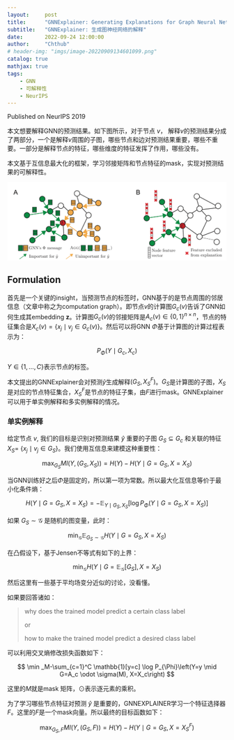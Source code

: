 ```yaml
---
layout:     post
title:      "GNNExplainer: Generating Explanations for Graph Neural Networks"
subtitle:   "GNNExplainer: 生成图神经网络的解释"
date:       2022-09-24 12:00:00
author:     "Chthub"
# header-img: "imgs/image-20220909134601099.png"
catalog: true
mathjax: true
tags:
    - GNN
    - 可解释性
    - NeurIPS
---
```


Published on NeurIPS 2019

本文想要解释GNN的预测结果。如下图所示，对于节点 $v$， 解释$v$的预测结果分成了两部分，一个是解释$v$周围的子图，哪些节点和边对预测结果重要，哪些不重要。一部分是解释节点的特征，哪些维度的特征发挥了作用，哪些没有。

本文基于互信息最大化的框架，学习邻接矩阵和节点特征的mask，实现对预测结果的可解释性。

![image-20220924101937523](https://raw.githubusercontent.com/chthub/chthub.github.io/main/imgs/image-20220924101937523.png)

## Formulation

首先是一个关键的insight，当预测节点的标签时，GNN基于的是节点周围的邻居信息（文章中称之为computation graph）。即节点$v$的计算图$G_c(v)$告诉了GNN如何生成其embedding $\mathbf{z}$。计算图$G_c(v)$的邻接矩阵是$A_c(v) \in\lbrace 0,1\rbrace^{n \times n}$，节点的特征集合是$X_c(v)=\left\lbrace x_j \mid v_j \in G_c(v)\right\rbrace$。然后可以将GNN $\Phi$基于计算图的计算过程表示为：

$$
P_{\Phi}\left(Y \mid G_c, X_c\right)
$$

$Y\in \lbrace 1, \ldots, C\rbrace$表示节点的标签。

本文提出的GNNExplainer会对预测$\hat{y}$生成解释$(G_S,X_S^F)$。$G_S$是计算图的子图，$X_S$是对应的节点特征集合，$X_S^F$是节点的特征子集，由$F$进行mask。GNNExplainer可以用于单实例解释和多实例解释的情况。

### 单实例解释

给定节点 $v$, 我们的目标是识别对预测结果 $\hat{y}$ 重要的子图 $G_S \subseteq G_c$ 和关联的特征 $X_S=$ $\left\lbrace x_j \mid v_j \in G_S\right\rbrace$。我们使用互信息来建模这种重要性：

$$
\max _{G_S} M I\left(Y,\left(G_S, X_S\right)\right)=H(Y)-H\left(Y \mid G=G_S, X=X_S\right)
$$

当GNN训练好之后$\Phi$是固定的，所以第一项为常数。所以最大化互信息等价于最小化条件熵：

$$
H\left(Y \mid G=G_S, X=X_S\right)=-\mathbb{E}_{Y \mid G_S, X_S}\left[\log P_{\Phi}\left(Y \mid G=G_S, X=X_S\right)\right]
$$

如果 $G_S \sim \mathcal{G}$ 是随机的图变量，此时：

$$
\min _{\mathcal{G}} \mathbb{E}_{G_S \sim \mathcal{G}} H\left(Y \mid G=G_S, X=X_S\right)
$$

在凸假设下，基于Jensen不等式有如下的上界：

$$
\min _{\mathcal{G}} H\left(Y \mid G=\mathbb{E}_{\mathcal{G}}\left[G_S\right], X=X_S\right)
$$

然后这里有一些基于平均场变分近似的讨论，没看懂。

如果要回答诸如：

> why does the trained model predict a certain class label 
>
> or 
>
> how to make the trained model predict a desired class label

可以利用交叉熵修改损失函数如下：

$$
\min _M-\sum_{c=1}^C \mathbb{1}[y=c] \log P_{\Phi}\left(Y=y \mid G=A_c \odot \sigma(M), X=X_c\right)
$$

这里的$M$就是mask 矩阵，$\odot$表示逐元素的乘积。

为了学习哪些节点特征对预测 $\hat{y}$ 是重要的，GNNEXPLAINER学习一个特征选择器$F$。这里的$F$是一个mask向量。所以最终的目标函数如下：

$$
\max _{G_S, F} M I\left(Y,\left(G_S, F\right)\right)=H(Y)-H\left(Y \mid G=G_S, X=X_S^F\right)
$$

